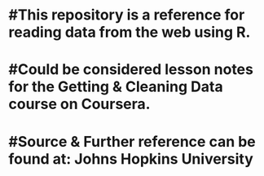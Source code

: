 # #This repository is a reference for reading data from the web using R. 
# #Could be considered lesson notes for the Getting & Cleaning Data course on Coursera.
# #Source & Further reference can be found at: Johns Hopkins University
